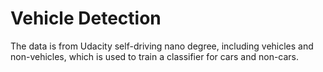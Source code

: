 # Vehicle Detection
The data is from Udacity self-driving nano degree, including vehicles and non-vehicles, which is used to train a classifier for cars and non-cars.
